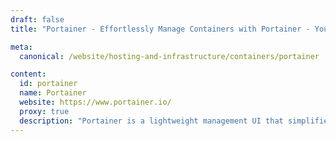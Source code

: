 ```yaml
---
draft: false
title: "Portainer - Effortlessly Manage Containers with Portainer - Your Lightweight UI Solution"

meta:
  canonical: /website/hosting-and-infrastructure/containers/portainer

content:
  id: portainer
  name: Portainer
  website: https://www.portainer.io/
  proxy: true
  description: "Portainer is a lightweight management UI that simplifies the deployment and management of Docker, Kubernetes, and Swarm environments."
---
```

